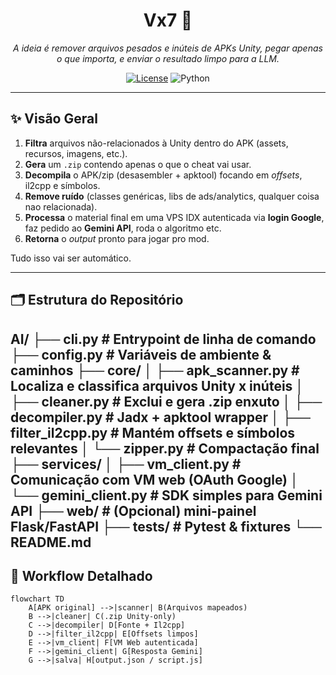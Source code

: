 <h1 align="center">Vx7 🐍</h1>
<p align="center">
  <em>A ideia é remover arquivos pesados e inúteis de APKs Unity, pegar apenas o que importa, 
  e enviar o resultado limpo para a LLM.</em>
</p>

<p align="center">
  <a href="LICENSE"><img src="https://img.shields.io/badge/license-MIT-blue.svg" alt="License"></a>
  <img alt="Python" src="https://img.shields.io/badge/python-3.10%2B-blue">
</p>

---

## ✨ Visão Geral

1. **Filtra** arquivos não-relacionados à Unity dentro do APK (assets, recursos, imagens, etc.).  
2. **Gera** um `.zip` contendo apenas o que o cheat vai usar. 
3. **Decompila** o APK/zip (desasembler + apktool) focando em _offsets_, il2cpp e símbolos.  
4. **Remove ruído** (classes genéricas, libs de ads/analytics, qualquer coisa nao relacionada).  
5. **Processa** o material final em uma VPS IDX autenticada via **login Google**, faz pedido ao **Gemini API**, roda o algoritmo etc.  
6. **Retorna** o _output_ pronto para jogar pro mod.

Tudo isso vai ser automático.

---

## 🗂️ Estrutura do Repositório

AI/
├── cli.py # Entrypoint de linha de comando
├── config.py # Variáveis de ambiente & caminhos
├── core/
│ ├── apk_scanner.py # Localiza e classifica arquivos Unity x inúteis
│ ├── cleaner.py # Exclui e gera .zip enxuto
│ ├── decompiler.py # Jadx + apktool wrapper
│ ├── filter_il2cpp.py # Mantém offsets e símbolos relevantes
│ └── zipper.py # Compactação final
├── services/
│ ├── vm_client.py # Comunicação com VM web (OAuth Google)
│ └── gemini_client.py # SDK simples para Gemini API
├── web/ # (Opcional) mini-painel Flask/FastAPI
├── tests/ # Pytest & fixtures
└── README.md
---

## 🔄 Workflow Detalhado

```mermaid
flowchart TD
    A[APK original] -->|scanner| B(Arquivos mapeados)
    B -->|cleaner| C(.zip Unity-only)
    C -->|decompiler| D[Fonte + Il2cpp]
    D -->|filter_il2cpp| E[Offsets limpos]
    E -->|vm_client| F[VM Web autenticada]
    F -->|gemini_client| G[Resposta Gemini]
    G -->|salva| H[output.json / script.js]
```

